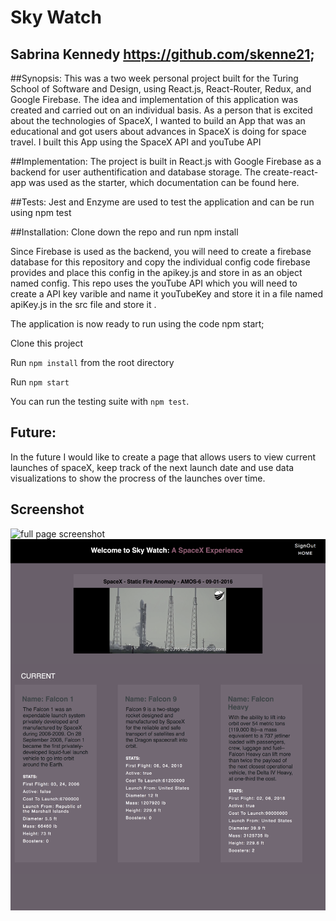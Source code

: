 # Sky Watch

## Sabrina Kennedy https://github.com/skenne21;


##Synopsis:
This was a two week personal project built for the Turing School of Software and Design, using React.js, React-Router, Redux, and Google Firebase. The idea and implementation of this application was created and carried out on an individual basis. As a person that is excited about the technologies of SpaceX, I wanted to build an App that was an educational and got users about advances in SpaceX is doing for space travel. I built this App using the SpaceX API and youTube API


##Implementation:
The project is built in React.js with Google Firebase as a backend for user authentification and database storage. The create-react-app was used as the starter, which documentation can be found here.

##Tests:
Jest and Enzyme are used to test the application and can be run using npm test

##Installation:
Clone down the repo and run npm install

Since Firebase is used as the backend, you will need to create a firebase database for this repository and copy the individual config code firebase provides and place this config in the apikey.js and store in as an object named config. This repo uses the youTube API which you will need to create a API key varible and name it youTubeKey and store it in a file named apiKey.js in the src file and store it  .

The application is now ready to run using the code npm start;

Clone this project

Run `npm install` from the root directory

Run `npm start`

You can run the testing suite with `npm test`.


## Future:
In the future I would like to create a page that allows users to view current launches of spaceX, keep track of the next launch date and use data visualizations to show the procress of the launches over time. 

## Screenshot
![full page screenshot](./src/assets/homepage.png)
![card page screenshot](./src/assets/card-page.png)

